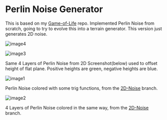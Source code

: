# Perlin Noise Generator
This is based on my [Game-of-Life](https://pages.github.com/) repo. Implemented Perlin Noise from scratch, going to try to evolve this into a terrain generator. This version just generates 2D noise.

![image4](https://github.com/gusjengis/Perlin-Noise-Generator/assets/107908374/76bcad69-6913-454c-b68e-c41ed940bff3)

![image3](https://github.com/gusjengis/Perlin-Noise-Generator/assets/107908374/f6934c15-c8a9-451e-95e1-186a1a982e3e)

Same 4 Layers of Perlin Noise from 2D Screenshot(below) used to offset height of flat plane. Positive heights are green, negative heights are blue.

![image1](https://github.com/gusjengis/Perlin-Noise-Generator/assets/107908374/6f30f5c5-1703-4b3d-b273-b0d28ae84466)

Perlin Noise colored with some trig functions, from the [2D-Noise](https://github.com/gusjengis/Perlin-Noise-Generator/tree/2D-Noise) branch.

![image2](https://github.com/gusjengis/Perlin-Noise-Generator/assets/107908374/d8458c36-1068-436f-87ef-3ff94ee60d49)

4 Layers of Perlin Noise colored in the same way, from the [2D-Noise](https://github.com/gusjengis/Perlin-Noise-Generator/tree/2D-Noise) branch.
